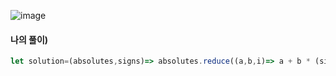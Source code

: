 ![image](https://user-images.githubusercontent.com/87289383/134188628-8a2678a0-53da-40ce-92e5-8a811b66fa3d.png)

#### 나의 풀이)
```javascript
let solution=(absolutes,signs)=> absolutes.reduce((a,b,i)=> a + b * (signs[i] ? 1 : -1) ,0)
```
